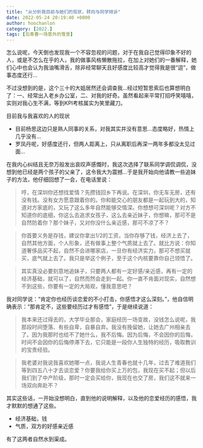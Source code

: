 ```yaml
---
title: "从分析我目前与她们的现状，转向与同学倾诉"
date: 2022-05-24 20:19:40 +0800
author: hoochanlon
category: [2022.]
tags: [后青春一场意外的雪景]
---
```


怎么说呢，今天倒也发现我一个不容忽视的问题，对于在我自己觉得印象不好的人，或是不怎么在乎的人，我的做事风格懒散拖拉，在加上对她们的一番解释，她们心中也会认为我油嘴滑舌，除非经常聊天且好感度比较高才觉得我是很“逗”，做事态度还行...

不过没想到的是，这个三十的大姐居然还会调查我...经过短暂思索后也算想明白了：一、经常出入老乡办公室，二、对我的好奇。虽然看起来平常打招呼笑嘻嘻，实则对我心生不满，等到KPI考核属实为笑里藏刀。

<!-- more -->

目前我与我喜欢的人的现状

* 目前杨思这边只是熟人同事的关系，对我其实并没有意思...态度略好，热情上几乎没有...
* 罗凤丹呢，好感度还行，但两人距离上，只从离职后再深一两年多都没太见过面...

在我内心纠结且无奈万般发出哀叹声感慨时，我这次选择了联系同学调侃调侃，没想到他已经是两个孩子的父亲了，这令我大为震撼...于是我开始向他请教一些追妹子的方法，他仔细回想了一会，在电话里说：

> 哼，在深圳你还想找爱情？先攒钱回乡下再说。在深圳，你无车无房，还有没有钱。没有女方愿意跟着你的。你和能交心的朋友都是一起玩到大的，知道对方家底的，又玩了这么多年自然能够交情深。你想想可深圳呢？对方不知道你的底细，你这么去追求女孩子，这么去亲近妹子，你想嘛，那可不是自然防着你？那个妹子，又对你没什么亲近感，那可不凉了不？

> 你首要义务是存钱，建议你拿出1/2的工资，当你存够了钱，经济上去了，自然其他方面，个人形象，还有做事上整个气质就上去了。就比方说：你知道奢侈品买不起，自然不会进哪家店，一旦你有经济实力，那可不想买就买，底气就上去了。我只是举这个例子，至于这个内核要靠你自己领悟了。

> 其实真没必要刻意地追妹子，只要两人都有一定好感/亲近感，再有一定的经济基础，就可以了，自然而然会走到一起。你一直不肯面对现实，自然想不到这些，你要有一定的大局观，懂我意思吧？

我对同学说：“肯定你也经历谈恋爱的不小打击，你感悟才这么深刻。”，他自信明确表示：“那肯定不，这些要经历过才有感悟”，于是继续说道：

> 我本来还过得去的，大学毕业那会，家庭经历一场变故，没钱怎么说呢，我那段时间堕落、有些自卑，自暴自弃。我没有挽留她，让她去广州相亲去了。因为我那时也给不了她什么，我不后悔。因为后悔，不会因你的后悔，时间不会因你的后悔停滞下去，它只能是一段你人生独特的经历，吸取教训的宝贵经验。

> 我老婆对我说我喜欢她哪一点，我说人生青春也就十几年，过去了难道我们等到四五八十才去谈恋爱？你要我给你买上万的包，我现在买不起；但以后我们到了中产阶级，那时一定会买给你，我现在也交了房，我们这不就来一场双向奔赴不？

其实这些话，一开始没想明白，直到他的说明解释，以及他的恋爱经历的感悟，我才默默的想通了这些。

* 经济基础，钱
* 气质，双方的好感亲近感

有了这两者自然水到渠成。